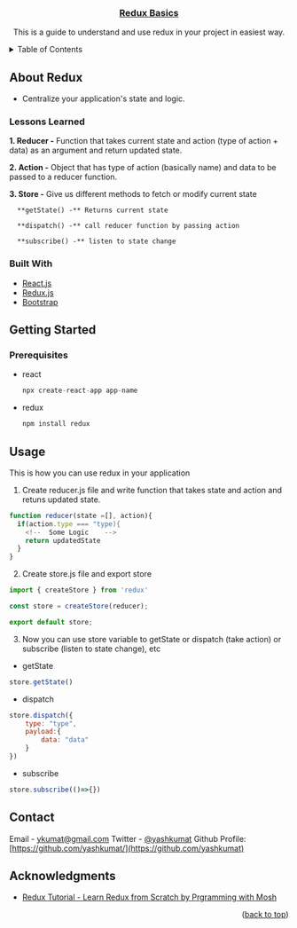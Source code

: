 <!-- PROJECT LOGO -->
<br />
<div align="center">
  <a href="https://github.com/yashkumat/redux-basics">
    <h3 align="center">Redux Basics</h3>
  </a>

  <p align="center">
    This is a guide to understand and use redux in your project in easiest way.
  </p>
</div>



<!-- TABLE OF CONTENTS -->
<details>
  <summary>Table of Contents</summary>
  <ol>
    <li>
      <a href="#about-the-project">About Redux</a>
      <ul>
        <li><a href="#built-with">Lessons Learned</a></li>
        <li><a href="#built-with">Built With</a></li>
      </ul>
    </li>
    <li>
      <a href="#getting-started">Getting Started</a>
      <ul>
        <li><a href="#prerequisites">Prerequisites</a></li>
        <li><a href="#installation">Installation</a></li>
      </ul>
    </li>
    <li><a href="#usage">Usage</a></li>
    <li><a href="#contact">Contact</a></li>
    <li><a href="#acknowledgments">Acknowledgments</a></li>
  </ol>
</details>



<!-- ABOUT THE PROJECT -->
## About Redux

- Centralize your application's state and logic.

### Lessons Learned

  **1. Reducer -** Function that takes current state and action (type of action + data) as an argument and return updated state.
  
  **2. Action -** Object that has type of action (basically name) and data to be passed to a reducer function.
  
  **3. Store -** Give us different methods to fetch or modify current state
  
      **getState() -** Returns current state
      
      **dispatch() -** call reducer function by passing action
      
      **subscribe() -** listen to state change

### Built With

* [React.js](https://reactjs.org/)
* [Redux.js](https://reduxjs.org/)
* [Bootstrap](https://getbootstrap.com)


<!-- GETTING STARTED -->
## Getting Started

### Prerequisites

* react
  ```javascript
  npx create-react-app app-name
  ```
  
* redux
  ```javascript
  npm install redux
  ```

<!-- USAGE EXAMPLES -->
## Usage

This is how you can use redux in your application

1. Create reducer.js file and write function that takes state and action and retuns updated state.
```javascript
function reducer(state =[], action){
  if(action.type === "type){
    <!--  Some Logic    -->
    return updatedState
  }
}
```

2. Create store.js file and export store
```javascript
import { createStore } from 'redux'

const store = createStore(reducer);

export default store;
```

3. Now you can use store variable to getState or dispatch (take action) or subscribe (listen to state change), etc
  - getState
  ```javascript
  store.getState()
  ```
  
  - dispatch
  ```javascript
  store.dispatch({
      type: "type",
      payload:{
          data: "data"
      }
  })
  ```
  
  - subscribe
  ```javascript
  store.subscribe(()=>{})
  ```


<!-- CONTACT -->
## Contact

Email - [ykumat@gmail.com](mailto:ykumat@gmail.com)
Twitter - [@yashkumat](https://twitter.com/yashkumat)
Github Profile: [https://github.com/yashkumat/](https://github.com/yashkumat)


<!-- ACKNOWLEDGMENTS -->
## Acknowledgments

* [Redux Tutorial - Learn Redux from Scratch by Prgramming with Mosh](https://youtu.be/poQXNp9ItL4)

<p align="right">(<a href="#top">back to top</a>)</p>
